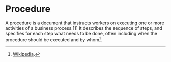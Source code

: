 
# Procedure

A procedure is a document that instructs workers on executing one or more activities of a business process.[1] It describes the sequence of steps, and specifies for each step what needs to be done, often including when the procedure should be executed and by whom[^1].


[^1]: [Wikipedia](https://en.wikipedia.org/wiki/Procedure_(business)).